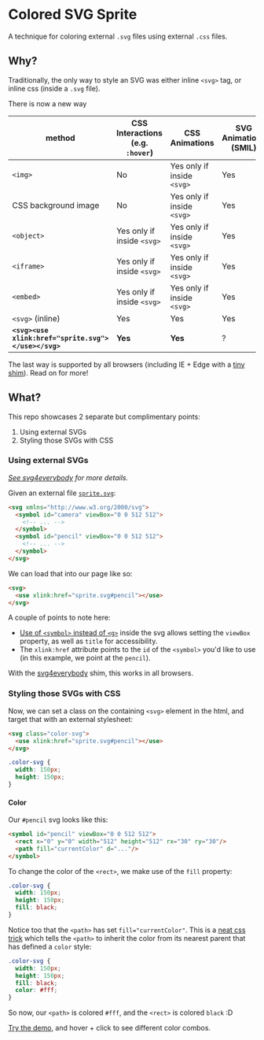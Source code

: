 # Colored SVG Sprite

A technique for coloring external `.svg` files using external `.css` files.

## Why?

Traditionally, the only way to style an SVG was either inline `<svg>` tag, or
inline css (inside a `.svg` file).

There is now a new way

method | **CSS Interactions (e.g. `:hover`)** | **CSS Animations** | **SVG Animations (SMIL)**
---- | ---- | ---- | ----
`<img>` | No | Yes only if inside `<svg>` | Yes
CSS background image | No | Yes only if inside `<svg>` | Yes
`<object>` | Yes only if inside `<svg>` | Yes only if inside `<svg>` | Yes
`<iframe>` | Yes only if inside `<svg>` | Yes only if inside `<svg>` | Yes
`<embed>` | Yes only if inside `<svg>` | Yes only if inside `<svg>` | Yes
`<svg>` (inline) | Yes | Yes | Yes
**`<svg><use xlink:href="sprite.svg"></use></svg>`** | **Yes** | **Yes** | ?

The last way is supported by all browsers (including IE + Edge with a [tiny
shim](https://github.com/jonathantneal/svg4everybody)). Read on for more!

## What?

This repo showcases 2 separate but complimentary points:

1. Using external SVGs
2. Styling those SVGs with CSS

### Using external SVGs

_[See svg4everybody](https://github.com/jonathantneal/svg4everybody) for more
details._

Given an external file [`sprite.svg`](sprite.svg):

```html
<svg xmlns="http://www.w3.org/2000/svg">
  <symbol id="camera" viewBox="0 0 512 512">
    <!-- ... -->
  </symbol>
  <symbol id="pencil" viewBox="0 0 512 512">
    <!-- ... -->
  </symbol>
</svg>
```

We can load that into our page like so:

```html
<svg>
  <use xlink:href="sprite.svg#pencil"></use>
</svg>
```

A couple of points to note here:

* [Use of `<symbol>` instead of
  `<g>`](https://css-tricks.com/svg-symbol-good-choice-icons/) inside the svg
  allows setting the `viewBox` property, as well as `title` for accessibility.
* The `xlink:href` attribute points to the `id` of the `<symbol>` you'd like to
  use (in this example, we point at the `pencil`).

With the [svg4everybody](https://github.com/jonathantneal/svg4everybody) shim,
this works in all browsers.

### Styling those SVGs with CSS

Now, we can set a class on the containing `<svg>` element in the html, and target that with an external stylesheet:

```html
<svg class="color-svg">
  <use xlink:href="sprite.svg#pencil"></use>
</svg>
```

```css
.color-svg {
  width: 150px;
  height: 150px;
}
```

#### Color

Our `#pencil` svg looks like this:

```html
<symbol id="pencil" viewBox="0 0 512 512">
  <rect x="0" y="0" width="512" height="512" rx="30" ry="30"/>
  <path fill="currentColor" d="..."/>
</symbol>
```

To change the color of the `<rect>`, we make use of the `fill` property:

```css
.color-svg {
  width: 150px;
  height: 150px;
  fill: black;
}
```

Notice too that the `<path>` has set `fill="currentColor"`. This is a [neat css
trick](http://codepen.io/FWeinb/post/quick-tip-svg-use-style-two-colors) which
tells the `<path>` to inherit the color from its nearest parent that has
defined a `color` style:

```css
.color-svg {
  width: 150px;
  height: 150px;
  fill: black;
  color: #fff;
}
```

So now, our `<path>` is colored `#fff`, and the `<rect>` is colored `black` :D

[Try the demo](http://jesstelford.github.io/color-svg-sprite), and hover + click to see different color combos.
